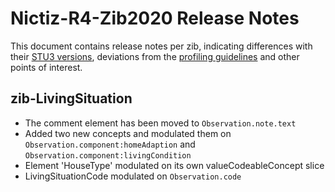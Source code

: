 # Nictiz-R4-Zib2020 Release Notes

This document contains release notes per zib, indicating differences with their [STU3 versions](https://simplifier.net/packages/nictiz.fhir.nl.stu3.zib2017/), deviations from the [profiling guidelines](https://informatiestandaarden.nictiz.nl/wiki/FHIR:V1.0_FHIR_Profiling_Guidelines_R4) and other points of interest.

## zib-LivingSituation
* The comment element has been moved to `Observation.note.text`
* Added two new concepts and modulated them on `Observation.component:homeAdaption` and `Observation.component:livingCondition`
* Element 'HouseType' modulated on its own valueCodeableConcept slice 
* LivingSituationCode modulated on `Observation.code`